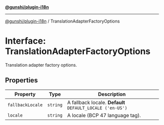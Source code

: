 [**@gunshi/plugin-i18n**](../index.md)

---

[@gunshi/plugin-i18n](../index.md) / TranslationAdapterFactoryOptions

# Interface: TranslationAdapterFactoryOptions

Translation adapter factory options.

## Properties

| Property                                     | Type     | Description                                               |
| -------------------------------------------- | -------- | --------------------------------------------------------- |
| <a id="fallbacklocale"></a> `fallbackLocale` | `string` | A fallback locale. **Default** `DEFAULT_LOCALE ('en-US')` |
| <a id="locale"></a> `locale`                 | `string` | A locale (BCP 47 language tag).                           |
